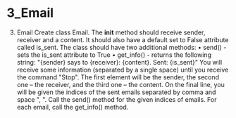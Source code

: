 # 3_Email
3.	Email
Create class Email. The __init__ method should receive sender, receiver and a content. It should also have a default set to False attribute called is_sent. The class should have two additional methods:
•	send() - sets the is_sent attribute to True
•	get_info() - returns the following string: "{sender} says to {receiver}: {content}. Sent: {is_sent}"
You will receive some information (separated by a single space) until you receive the command "Stop". The first element will be the sender, the second one – the receiver, and the third one – the content. On the final line, you will be given the indices of the sent emails separated by comma and space ", ". 
Call the send() method for the given indices of emails. For each email, call the get_info() method.
